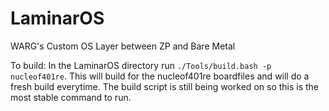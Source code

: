 # LaminarOS
WARG's Custom OS Layer between ZP and Bare Metal

To build: In the LaminarOS directory run `./Tools/build.bash -p nucleof401re`. This will build for the nucleof401re boardfiles and will do a fresh build everytime. The build script is still being worked on so this is the most stable command to run.

